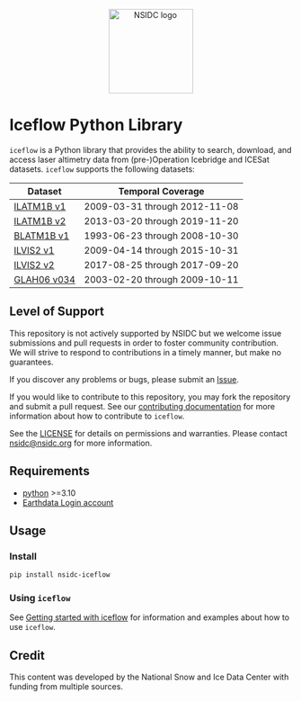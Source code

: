<p align="center">
  <img alt="NSIDC logo" src="https://nsidc.org/themes/custom/nsidc/logo.svg" width="150" />
</p>

# Iceflow Python Library

`iceflow` is a Python library that provides the ability to search, download, and
access laser altimetry data from (pre-)Operation Icebridge and ICESat datasets.
`iceflow` supports the following datasets:

| Dataset                                                  | Temporal Coverage             |
| -------------------------------------------------------- | ----------------------------- |
| [ILATM1B v1](https://nsidc.org/data/ilatm1b/versions/1)  | 2009-03-31 through 2012-11-08 |
| [ILATM1B v2](https://nsidc.org/data/ilatm1b/versions/2)  | 2013-03-20 through 2019-11-20 |
| [BLATM1B v1](https://nsidc.org/data/blatm1b/versions/1)  | 1993-06-23 through 2008-10-30 |
| [ILVIS2 v1](https://nsidc.org/data/ilvis2/versions/1)    | 2009-04-14 through 2015-10-31 |
| [ILVIS2 v2](https://nsidc.org/data/ilvis2/versions/2)    | 2017-08-25 through 2017-09-20 |
| [GLAH06 v034](https://nsidc.org/data/glah06/versions/34) | 2003-02-20 through 2009-10-11 |

## Level of Support

This repository is not actively supported by NSIDC but we welcome issue
submissions and pull requests in order to foster community contribution. We will
strive to respond to contributions in a timely manner, but make no guarantees.

If you discover any problems or bugs, please submit an
[Issue](https://github.com/nsidc/iceflow/issues/new).

If you would like to contribute to this repository, you may fork the repository
and submit a pull request. See our
[contributing documentation](https://iceflow.readthedocs.io/en/latest/contributing.html)
for more information about how to contribute to `iceflow`.

See the [LICENSE](./LICENSE) for details on permissions and warranties. Please
contact nsidc@nsidc.org for more information.

## Requirements

- [python](https://www.python.org/) >=3.10
- [Earthdata Login account](https://urs.earthdata.nasa.gov/)

## Usage

### Install

```bash
pip install nsidc-iceflow
```

### Using `iceflow`

See
[Getting started with iceflow](https://iceflow.readthedocs.io/en/latest/getting-started.html)
for information and examples about how to use `iceflow`.

## Credit

This content was developed by the National Snow and Ice Data Center with funding
from multiple sources.
